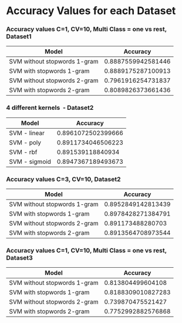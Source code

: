 # Accuracy Values for each Dataset
### Accuracy values C=1, CV=10, Multi Class = one vs rest, Dataset1

| Model                        | Accuracy           |
| ---------------------------- | ------------------ |
| SVM without stopwords 1-gram | 0.8887559942581446 |
| SVM with stopwords 1-gram    | 0.8889175287100913 |
| SVM without stopwords 2-gram | 0.7961916254731837 |
| SVM with stopwords 2-gram    | 0.8089826373661436 |

### 4 different kernels  - Dataset2

| Model         | Accuracy           |
| ------------- | ------------------ |
| SVM - linear  | 0.8961072502399666 |
| SVM - poly    | 0.8911734046506223 |
| SVM - rbf     | 0.891539118840934  |
| SVM - sigmoid | 0.8947367189493673 |

### Accuracy values C=3, CV=10, Dataset2

| Model                        | Accuracy           |
| ---------------------------- | ------------------ |
| SVM without stopwords 1-gram | 0.8952849142813439 |
| SVM with stopwords 1-gram    | 0.8978428271384791 |
| SVM without stopwords 2-gram | 0.891173488280703  |
| SVM with stopwords 2-gram    | 0.8913564708973544 |



### Accuracy values C=1, CV=10, Multi Class = one vs rest, Dataset3

| Model                        | Accuracy           |
| ---------------------------- | ------------------ |
| SVM without stopwords 1-gram | 0.813804499604108  |
| SVM with stopwords 1-gram    | 0.8188309010827283 |
| SVM without stopwords 2-gram | 0.739870475521427  |
| SVM with stopwords 2-gram    | 0.7752992882576868 |